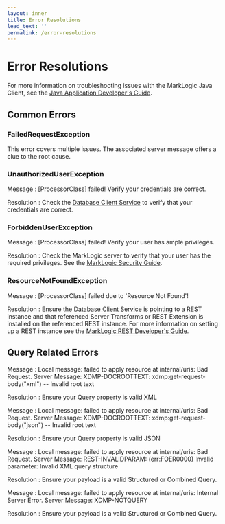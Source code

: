 ```yaml
---
layout: inner
title: Error Resolutions
lead_text: ''
permalink: /error-resolutions
---
```


# Error Resolutions

For more information on troubleshooting issues with the MarkLogic Java Client, see the [Java Application Developer's Guide][java-troubleshooting].

## Common Errors

### FailedRequestException

This error covers multiple issues. The associated server message offers a clue to the root cause.

### UnauthorizedUserException

Message
 : [ProcessorClass] failed! Verify your credentials are correct.

Resolution
 : Check the [Database Client Service][client-service] to verify that your credentials are correct.

### ForbiddenUserException

Message
 : [ProcessorClass] failed! Verify your user has ample privileges.

Resolution
 : Check the MarkLogic server to verify that your user has the required privileges. See the [MarkLogic Security Guide][security-guide].

### ResourceNotFoundException

Message
 : [ProcessorClass] failed due to 'Resource Not Found'! 

Resolution
 : Ensure the [Database Client Service][client-service] is pointing to a REST instance and that referenced Server Transforms or REST Extension is installed on the referenced REST instance. For more information on setting up a REST instance see the [MarkLogic REST Developer's Guide][rest-guide]. 

## Query Related Errors

Message
 : Local message: failed to apply resource at internal/uris: Bad Request. Server Message: XDMP-DOCROOTTEXT: xdmp:get-request-body("xml") -- Invalid root text 

Resolution
 : Ensure your Query property is valid XML 

Message
 : Local message: failed to apply resource at internal/uris: Bad Request. Server Message: XDMP-DOCROOTTEXT: xdmp:get-request-body("json") -- Invalid root text 

Resolution
 : Ensure your Query property is valid JSON 

Message
 : Local message: failed to apply resource at internal/uris: Bad Request. Server Message: REST-INVALIDPARAM: (err:FOER0000) Invalid parameter: Invalid XML query structure

Resolution
 : Ensure your payload is a valid Structured or Combined Query.

Message
 : Local message: failed to apply resource at internal/uris: Internal Server Error. Server Message: XDMP-NOTQUERY

Resolution
 : Ensure your payload is a valid Structured or Combined Query.

[client-service]: ./nifi-features
[java-troubleshooting]: https://docs.marklogic.com/guide/java/troubleshootings
[security-guide]: https://docs.marklogic.com/guide/security/role
[rest-guide]: https://docs.marklogic.com/guide/rest-dev/service
